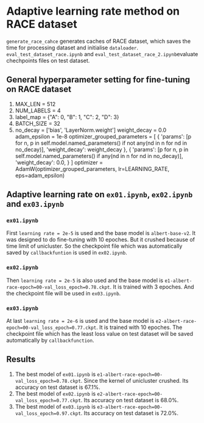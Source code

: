 # Adaptive learning rate method on RACE dataset
`generate_race_cahce` generates caches of RACE dataset, which saves the time for processing dataset and initialise `dataloader`.
`eval_test_dataset_race.ipynb` and `eval_test_dataset_race_2.ipynb`evaluate chechpoints files on test dataset.

## General hyperparameter setting for fine-tuning on RACE dataset
1. MAX_LEN = 512
2. NUM_LABELS = 4
3. label_map = {"A": 0, "B": 1, "C": 2, "D": 3}
4. BATCH_SIZE = 32
5. no_decay = ['bias', 'LayerNorm.weight']
   weight_decay = 0.0
   adam_epsilon = 1e-8
   optimizer_grouped_parameters = [
        {
            'params': [p for n, p in self.model.named_parameters() if not any(nd in n for nd in no_decay)],
            'weight_decay': weight_decay
            },
        {
            'params': [p for n, p in self.model.named_parameters() if any(nd in n for nd in no_decay)],
            'weight_decay': 0.0,
            }
        ]
   optimizer = AdamW(optimizer_grouped_parameters, lr=LEARNING_RATE, eps=adam_epsilon)

## Adaptive learning rate on `ex01.ipynb`, `ex02.ipynb` and `ex03.ipynb`
### `ex01.ipynb`
First `learning rate = 2e-5` is used and the base model is `albert-base-v2`. It was designed to do fine-tuning with 10 epoches. But it crushed because of time limit of unicluster. So the checkpoint file which was automatically saved by `callbackfuntion` is used in `ex02.ipynb`. 

### `ex02.ipynb`
Then `learning rate = 2e-5` is also used and the base model is `e1-albert-race-epoch=00-val_loss_epoch=0.78.ckpt`. It is trained with 3 epoches. And the checkpoint file will be used in `ex03.ipynb`.

### `ex03.ipynb`
At last `learning rate = 2e-6` is used and the base model is `e2-albert-race-epoch=00-val_loss_epoch=0.77.ckpt`. It is trained with 10 epoches. The checkpoint file which has the least loss value on test dataset will be saved automatically by `callbackfunction`.

## Results
1. The best model of `ex01.ipynb` is `e1-albert-race-epoch=00-val_loss_epoch=0.78.ckpt`. Since the kernel of unicluster crushed. Its accuracy on test dataset is 67.1%.
2. The best model of `ex02.ipynb` is `e2-albert-race-epoch=00-val_loss_epoch=0.77.ckpt`. Its accuracy on test dataset is 68.0%.
3. The best model of `ex03.ipynb` is `e3-albert-race-epoch=00-val_loss_epoch=0.97.ckpt`. Its accuracy on test dataset is 72.0%.
